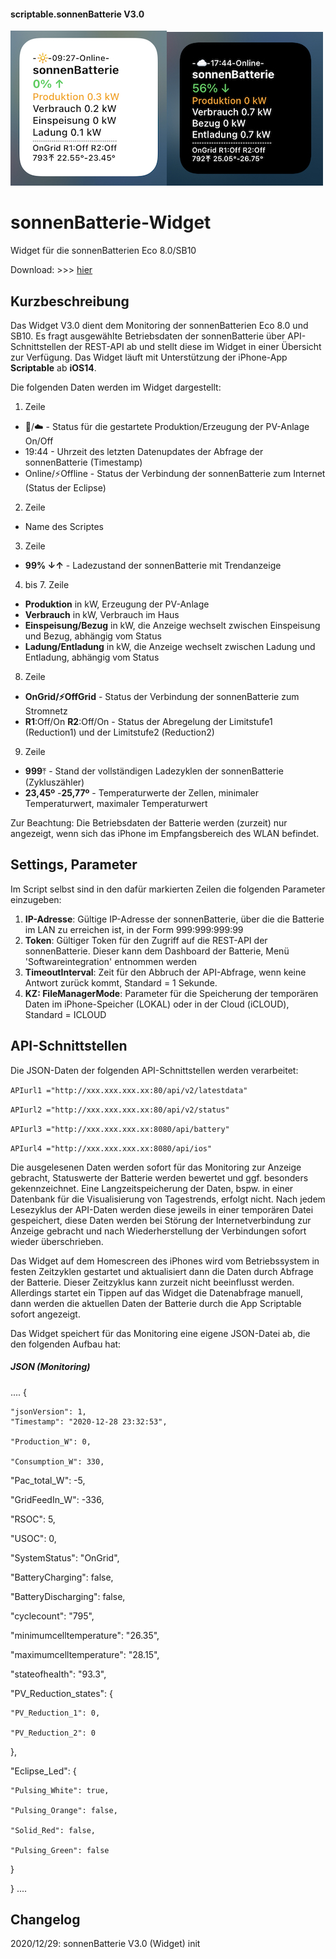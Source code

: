 #### scriptable.sonnenBatterie V3.0
![sb1Widget](sbv3-1.jpeg)![sb2Widget](sbv3-2.jpeg)

# sonnenBatterie-Widget
Widget für die sonnenBatterien Eco 8.0/SB10

Download: >>> [hier](SonnenBatterieV2.0.js)

## Kurzbeschreibung
Das Widget V3.0 dient dem Monitoring der sonnenBatterien Eco 8.0 und SB10. Es fragt ausgewählte Betriebsdaten der sonnenBatterie über API-Schnittstellen der REST-API ab und stellt diese im Widget in einer Übersicht zur Verfügung. Das Widget läuft mit Unterstützung der iPhone-App **Scriptable** ab **iOS14**.

Die folgenden Daten werden im Widget dargestellt:

1. Zeile
- 🔅/☁️ - Status für die gestartete Produktion/Erzeugung der PV-Anlage On/Off
- 19:44 - Uhrzeit des letzten Datenupdates der Abfrage der sonnenBatterie (Timestamp)
- Online/⚡️Offline - Status der Verbindung der sonnenBatterie zum Internet (Status der Eclipse)

2. Zeile
- Name des Scriptes

3. Zeile
- **99% ↓↑** - Ladezustand der sonnenBatterie mit Trendanzeige

4. bis 7. Zeile
- **Produktion** in kW, Erzeugung der PV-Anlage
- **Verbrauch** in kW, Verbrauch im Haus
- **Einspeisung/Bezug** in kW, die Anzeige wechselt zwischen Einspeisung und Bezug, abhängig vom Status
- **Ladung/Entladung** in kW, die Anzeige wechselt zwischen Ladung und Entladung, abhängig vom Status

8. Zeile
- **OnGrid/⚡️OffGrid** - Status der Verbindung der sonnenBatterie zum Stromnetz
- **R1**:Off/On **R2**:Off/On - Status der Abregelung der Limitstufe1 (Reduction1) und der Limitstufe2 (Reduction2)

9. Zeile
- **999**⤒ - Stand der vollständigen Ladezyklen der sonnenBatterie (Zykluszähler)
- **23,45º** -**25,77º** - Temperaturwerte der Zellen, minimaler Temperaturwert, maximaler Temperaturwert

Zur Beachtung: Die Betriebsdaten der Batterie werden (zurzeit) nur angezeigt, wenn sich das iPhone im Empfangsbereich des WLAN befindet.

## Settings, Parameter

Im Script selbst sind in den dafür markierten Zeilen die folgenden Parameter einzugeben:

1. **IP-Adresse**: Gültige IP-Adresse der sonnenBatterie, über die die Batterie im LAN zu erreichen ist, in der Form 999:999:999:99
2. **Token**: Gültiger Token für den Zugriff auf die REST-API der sonnenBatterie. Dieser kann dem Dashboard der Batterie, Menü 'Softwareintegration' entnommen werden
3. **TimeoutInterval**: Zeit für den Abbruch der API-Abfrage, wenn keine Antwort zurück kommt, Standard = 1 Sekunde.
4. **KZ: FileManagerMode**: Parameter für die Speicherung der temporären Daten im iPhone-Speicher (LOKAL) oder in der Cloud (iCLOUD), Standard = ICLOUD

## API-Schnittstellen

Die JSON-Daten der folgenden API-Schnittstellen werden verarbeitet:

````APIurl1 ="http://xxx.xxx.xxx.xx:80/api/v2/latestdata"````

````APIurl2 ="http://xxx.xxx.xxx.xx:80/api/v2/status"````

````APIurl3 ="http://xxx.xxx.xxx.xx:8080/api/battery"````

````APIurl4 ="http://xxx.xxx.xxx.xx:8080/api/ios"````

Die ausgelesenen Daten werden sofort für das Monitoring zur Anzeige gebracht, Statuswerte der Batterie werden bewertet und ggf. besonders gekennzeichnet. Eine Langzeitspeicherung der Daten, bspw. in einer Datenbank für die Visualisierung von Tagestrends, erfolgt nicht. Nach jedem Lesezyklus der API-Daten werden diese jeweils in einer temporären Datei gespeichert, diese Daten werden bei Störung der Internetverbindung zur Anzeige gebracht und nach Wiederherstellung der Verbindungen sofort wieder überschrieben. 

Das Widget auf dem Homescreen des iPhones wird vom Betriebssystem in festen Zeitzyklen gestartet und aktualisiert dann die Daten durch Abfrage der Batterie. Dieser Zeitzyklus kann zurzeit nicht beeinflusst werden. Allerdings startet ein Tippen auf das Widget die Datenabfrage manuell, dann werden die aktuellen Daten der Batterie durch die App Scriptable sofort angezeigt.

Das Widget speichert für das Monitoring eine eigene JSON-Datei ab, die den folgenden Aufbau hat:

##### JSON (Monitoring)
....
{

    "jsonVersion": 1,
    "Timestamp": "2020-12-28 23:32:53",

    "Production_W": 0,

    "Consumption_W": 330,
 
  "Pac_total_W": -5,

  "GridFeedIn_W": -336,

  "RSOC": 5,

  "USOC": 0,

  "SystemStatus": "OnGrid",

  "BatteryCharging": false,

  "BatteryDischarging": false,

  "cyclecount": "795",

  "minimumcelltemperature": "26.35",

  "maximumcelltemperature": "28.15",

  "stateofhealth": "93.3",

  "PV_Reduction_states": {

    "PV_Reduction_1": 0,

    "PV_Reduction_2": 0
  },

  "Eclipse_Led": {

    "Pulsing_White": true,

    "Pulsing_Orange": false,

    "Solid_Red": false,

    "Pulsing_Green": false

  }

}
....
## Changelog

2020/12/29: sonnenBatterie V3.0 (Widget) init
